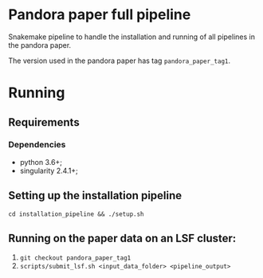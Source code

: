 # Pandora paper full pipeline

Snakemake pipeline to handle the installation and running of all pipelines in the pandora paper. 

The version used in the pandora paper has tag `pandora_paper_tag1`.

# Running

## Requirements

### Dependencies
* python 3.6+;
* singularity 2.4.1+;

## Setting up the installation pipeline
```
cd installation_pipeline && ./setup.sh
```

## Running on the paper data on an LSF cluster:

1. `git checkout pandora_paper_tag1`
2. `scripts/submit_lsf.sh <input_data_folder> <pipeline_output>`
